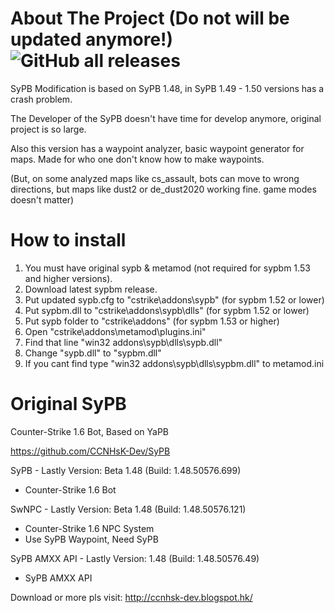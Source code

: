 # About The Project (Do not will be updated anymore!) ![GitHub all releases](https://img.shields.io/github/downloads/EfeDursun125/SyPBM/total)
SyPB Modification is based on SyPB 1.48, in SyPB 1.49 - 1.50 versions has a crash problem.

The Developer of the SyPB doesn't have time for develop anymore, original project is so large.

Also this version has a waypoint analyzer, basic waypoint generator for maps.
Made for who one don't know how to make waypoints.

(But, on some analyzed maps like cs_assault, bots can move to wrong directions, but maps like dust2 or de_dust2020 working fine. game modes doesn't matter)

# How to install
1. You must have original sypb & metamod (not required for sypbm 1.53 and higher versions).
2. Download latest sypbm release.
3. Put updated sypb.cfg to "cstrike\addons\sypb" (for sypbm 1.52 or lower)
4. Put sypbm.dll to "cstrike\addons\sypb\dlls" (for sypbm 1.52 or lower)
5. Put sypb folder to "cstrike\addons" (for sypbm 1.53 or higher)
6. Open "cstrike\addons\metamod\plugins.ini"
7. Find that line "win32 addons\sypb\dlls\sypb.dll"
8. Change "sypb.dll" to "sypbm.dll"
9. If you cant find type "win32 addons\sypb\dlls\sypbm.dll" to metamod.ini

# Original SyPB
Counter-Strike 1.6 Bot, Based on YaPB

https://github.com/CCNHsK-Dev/SyPB

SyPB - Lastly Version: Beta 1.48 (Build: 1.48.50576.699)
 - Counter-Strike 1.6 Bot

SwNPC - Lastly Version: Beta 1.48 (Build: 1.48.50576.121)
 - Counter-Strike 1.6 NPC System
 - Use SyPB Waypoint, Need SyPB 

SyPB AMXX API - Lastly Version: 1.48 (Build: 1.48.50576.49)
 - SyPB AMXX API

Download or more pls visit: http://ccnhsk-dev.blogspot.hk/
